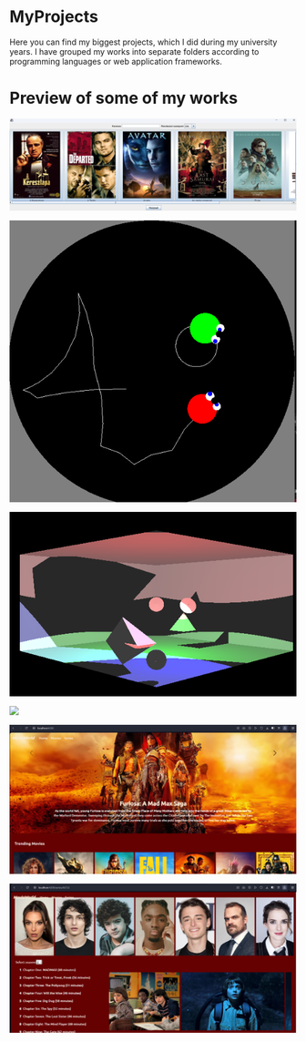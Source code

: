 # MyProjects

Here you can find my biggest projects, which I did during my university years. 
I have grouped my works into separate folders according to programming languages or web application frameworks.

# Preview of some of my works

![](Java/MovieStore/image.png)

![](C++/UFO%20hami/ufohami.png)

![](C++/Lehallgatastervezo/lehallgatastervezo.png)

![](C#/MovieWebSocketService/moviesview.png)

![](Angular/MovieWorld/movieworld_home.png)

![](Angular/MovieWorld/movieworld_seriesepisodes.png)
